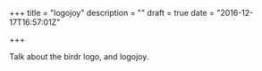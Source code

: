 +++
title = "logojoy"
description = ""
draft = true
date = "2016-12-17T16:57:01Z"

+++

Talk about the birdr logo, and logojoy.
